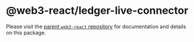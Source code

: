 # @web3-react/ledger-live-connector

Please visit the [parent `web3-react` repository](https://github.com/NoahZinsmeister/web3-react) for documentation and details on this package.
